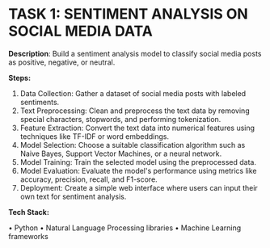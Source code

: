 # TASK 1: SENTIMENT ANALYSIS ON SOCIAL MEDIA DATA

**Description**: Build a sentiment analysis model to classify social media posts as positive, negative, or neutral.

**Steps:**

1. Data Collection: Gather a dataset of social media posts with labeled sentiments.
2. Text Preprocessing: Clean and preprocess the text data by removing special characters, stopwords, and performing tokenization.
3. Feature Extraction: Convert the text data into numerical features using techniques like TF-IDF or word embeddings.
4. Model Selection: Choose a suitable classification algorithm such as Naive Bayes, Support Vector Machines, or a neural network.
5. Model Training: Train the selected model using the preprocessed data.
6. Model Evaluation: Evaluate the model's performance using metrics like accuracy, precision, recall, and F1-score.
7. Deployment: Create a simple web interface where users can input their own text for sentiment analysis.

**Tech Stack:**

• Python
• Natural Language Processing libraries
• Machine Learning frameworks
